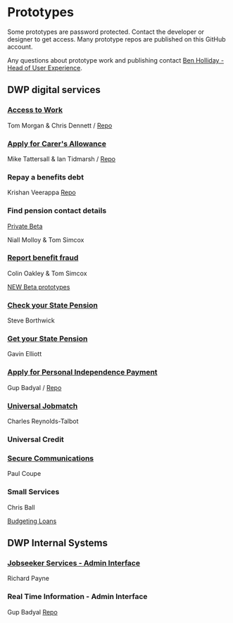 # Prototypes

Some prototypes are password protected. Contact the developer or designer to get access. Many prototype repos are published on this GitHub account.

Any questions about prototype work and publishing contact [Ben Holliday - Head of User Experience](mailto:ben.holliday@dwp.gsi.gov.uk).

## DWP digital services

### [Access to Work](https://accesstowork.herokuapp.com/)

Tom Morgan & Chris Dennett / [Repo](https://github.com/dwpdigitaltech/accesstowork-prototype)

### [Apply for Carer's Allowance](https://dwp-story.3cbeta.co.uk/URSept/)

Mike Tattersall & Ian Tidmarsh / [Repo](https://github.com/dwpdigitaltech/CADSPrototypeClaim)

### Repay a benefits debt

Krishan Veerappa [Repo](https://github.com/MadGuerrilla/epayments)

### Find pension contact details

[Private Beta](https://www.findpensioncontacts.dwp.gov.uk/)

Niall Molloy & Tom Simcox

### [Report benefit fraud](http://rcm-prototype-c.herokuapp.com/rcm/report-benefit-fraud)

Colin Oakley & Tom Simcox

[NEW Beta prototypes](https://murmuring-mountain-1222.herokuapp.com)

### [Check your State Pension](http://nisp.herokuapp.com)

Steve Borthwick

### [Get your State Pension](http://pure-citadel-6720.herokuapp.com)

Gavin Elliott

### [Apply for Personal Independence Payment](http://pip-alpha.herokuapp.com)

Gup Badyal / [Repo](https://github.com/gup-dwp/pip-prototype)

### [Universal Jobmatch](https://uj2-prototype.herokuapp.com)

Charles Reynolds-Talbot

### Universal Credit

### [Secure Communications](http://ds1500.herokuapp.com/)

Paul Coupe

### Small Services

Chris Ball

[Budgeting Loans](http://bud-loans.herokuapp.com/)

## DWP Internal Systems

### [Jobseeker Services - Admin Interface](https://clean-test.herokuapp.com/)

Richard Payne

### Real Time Information - Admin Interface

Gup Badyal [Repo](https://github.com/gup-dwp/RTI-Beta)
